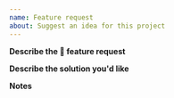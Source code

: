 ```yaml
---
name: Feature request
about: Suggest an idea for this project
---
```


<!--
Thanks for filing a 🙋 feature request 😄!
-->

**Describe the 🙋 feature request**
<!-- A clear and concise description of what the feature request is. -->

**Describe the solution you'd like**
<!-- A clear and concise description of what you want to happen. -->

**Notes**
<!-- Any additional context or information you feel may be relevant to the issue. -->
